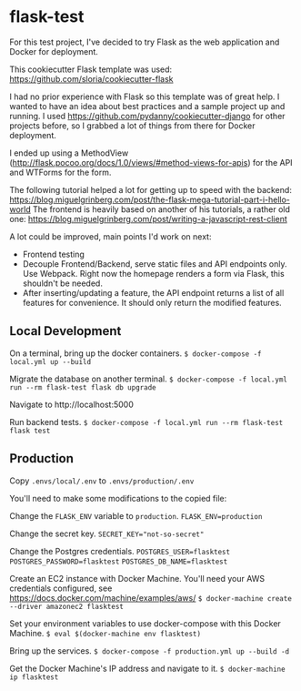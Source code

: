 
# flask-test

For this test project, I've decided to try Flask as the web application and Docker for deployment. 

This cookiecutter Flask template was used: https://github.com/sloria/cookiecutter-flask

I had no prior experience with Flask so this template was of great help. I wanted to have an idea about best practices and a sample project up and running. I used https://github.com/pydanny/cookiecutter-django for other projects before, so I grabbed a lot of things from there for Docker deployment.

I ended up using a MethodView (http://flask.pocoo.org/docs/1.0/views/#method-views-for-apis) for the API and WTForms for the form.

The following tutorial helped a lot for getting up to speed with the backend: https://blog.miguelgrinberg.com/post/the-flask-mega-tutorial-part-i-hello-world
The frontend is heavily based on another of his tutorials, a rather old one: https://blog.miguelgrinberg.com/post/writing-a-javascript-rest-client

A lot could be improved, main points I'd work on next:

- Frontend testing
- Decouple Frontend/Backend, serve static files and API endpoints only. Use Webpack. Right now the homepage renders a form via Flask, this shouldn't be needed.
- After inserting/updating a feature, the API endpoint returns a list of all features for convenience. It should only return the modified features.
 

## Local Development

On a terminal, bring up the docker containers.
`$ docker-compose -f local.yml up --build`

Migrate the database on another terminal.
`$ docker-compose -f local.yml run --rm flask-test flask db upgrade`

Navigate to http://localhost:5000


Run backend tests.
`$ docker-compose -f local.yml run --rm flask-test flask test`


## Production

Copy `.envs/local/.env` to `.envs/production/.env`

You'll need to make some modifications to the copied file:

Change the `FLASK_ENV` variable to `production`.
`FLASK_ENV=production`

Change the secret key.
`SECRET_KEY="not-so-secret"`

Change the Postgres credentials.
`POSTGRES_USER=flasktest`
`POSTGRES_PASSWORD=flasktest`
`POSTGRES_DB_NAME=flasktest`


Create an EC2 instance with Docker Machine. You'll need your AWS credentials configured, see https://docs.docker.com/machine/examples/aws/
`$ docker-machine create --driver amazonec2 flasktest`

Set your environment variables to use docker-compose with this Docker Machine.
`$ eval $(docker-machine env flasktest)`

Bring up the services.
`$ docker-compose -f production.yml up --build -d`

Get the Docker Machine's IP address and navigate to it.
`$ docker-machine ip flasktest`